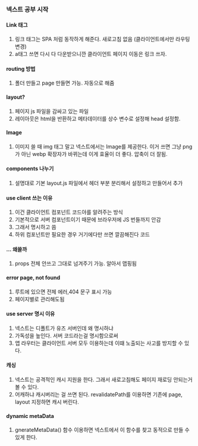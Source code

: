 ### 넥스트 공부 시작

#### Link 태그
1. 링크 태그는 SPA 처럼 동작하게 해준다. 새로고침 없음 (클라이언트에서만 라우팅 변경)
2. a태그 쓰면 다시 다 다운받으니깐 클라이언트 페이지 이동은 링크 쓰자.

#### routing 방법 
1. 폴더 만들고 page 만들면 가능. 자동으로 해줌

#### layout?
1. 페이지 js 파일을 감싸고 있는 파일
2. 레이아웃은 html을 반환하고 메타데이터를 상수 변수로 설정해 head 설정함.


#### Image
1. 이미지 쓸 때 img 태그 말고 넥스트에서는 Image를 제공한다. 이거 쓰면 그냥 png가 아닌 webp 확장자가 바뀌는데 이게 효율이 더 좋다. 압축이 더 잘됨.

#### components 나누기
1. 설명대로 기본 layout.js 파일에서 헤더 부분 분리해서 설정하고 만들어서 추가
   


#### use client 쓰는 이유
1. 이건 클라이언트 컴포넌트 코드야를 알려주는 방식
2. 기본적으로 서버 컴포넌트이기 때문에 브라우저에 JS 번들까지 안감
3. 그래서 명시하고 씀 
4. 하위 컴포넌트만 필요한 경우 거기에다만 쓰면 깔끔해진다 코드

#### ... 왜쓸까
1. props 전체 안쓰고 그대로 넘겨주기 가능. 알아서 맵핑됨


#### error page, not found
1. 루트에 있으면 전체 에러,404 문구 표시 가능
2. 페이지별로 관리해도됨
   
#### use server 명시 이유
1. 넥스트는 디폴트가 유즈 서버인데 왜 명시하냐
2. 가독성을 높인다. 서버 코드라는걸 명시함으로써
3. 앱 라우터는 클라이언트 서버 모두 이용하는데 이떄 노출되는 사고를 방지할 수 있다.

#### 캐싱
1. 넥스트는 공격적인 캐시 지원을 한다. 그래서 새로고침해도 페이지 재로딩 안되는거 볼 수 있다.
2. 어캐하냐 캐시버리는 걸 쓰면 된다. revalidatePath를 이용하면 기존에 page, layout 지정하면 캐시 버린다.
   

#### dynamic metaData 
1. gnerateMetaData() 함수 이용하면 넥스트에서 이 함수를 찾고 동적으로 만들 수 있게 한다.